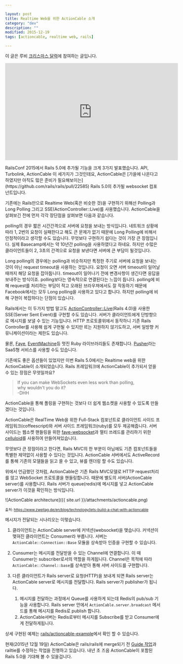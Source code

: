 ```yaml
---

layout: post
title: Realtime Web을 위한 ActionCable 소개
category: "dev"
description: ""
modified: 2015-12-19
tags: [actioncable, realtime web, rails]

---
```


이 글은 루비 [크리스마스 달력](http://ruby-korea.github.io/advent-calendar/)에 참여하는 글입니다.

<iframe width="560" height="315" src="https://www.youtube.com/embed/KJVTM7mE1Cc" frameborder="0" allowfullscreen></iframe>
<p></p>
RailsConf 2015에서 Rails 5.0에 추가될 기능을 크게 3가지 발표했습니다. API, Turbolink, ActionCable 이 세가지가 그것인데요, ActionCable은 [가을에 나온다고 하였지만 아직도 많은 준비가 필요해보이는](https://github.com/rails/rails/pull/22585) Rails 5.0의 추가될 websocket 컴포넌트입니다.

기존에는 Rails만으로 Realtime Web(혹은 비슷한 것)을 구현하기 위해선 Polling과 Long Polling 그리고 SSE(ActionController::Live)를 사용했습니다. ActionCable을 살펴보긴 전에 먼저 각각 장단점을 살펴보면 다음과 같습니다.

polling의 경우 짧은 시간간격으로 서버에 요청을 보내는 방식입니다. 네트워크 상황에 따라 1, 2번의 요청이 실패한다고 해도 큰 문제가 없기 때문에 Long Polling에 비해서 안정적이라고 생각할 수도 있습니다. 무엇보다 구현하기 쉽다는 것이 가장 큰 장점입니다. 실제 Basecamp에서는 약 10년간 polling을 사용하였다고 하네요. 하지만 수많은 클라이언트들이 2, 3초의 간격으로 요청을 보낸다면 서버에 큰 부담이 될것입니다.

Long polling의 경우에는 polling과 비슷하지만 특정한 주기로 서버에 요청을 보내는 것이 아닌 request timeout을 사용하는 것입니다. 요청이 오면 서버 timeout이 일어날 때까지 해당 요청을 잡아둡니다. timeout이 일어나기 전에 변경사항이 생긴다면 응답을 보내주는 방식이죠. polling보다는 영속적으로 연결된다는 느낌이 듭니다. polling에 비해 request를 처리하는 부담이 적고 오래된 브라우져에서도 잘 작동하기 때문에 Facebook에서는 모두 Long polling을 사용하고 있다고 합니다. 하지만 polling에 비해 구현이 복잡하다는 단점이 있습니다.

Rails에서는 이 두가지 방법 말고도 [ActionController::Live](http://api.rubyonrails.org/classes/ActionController/Live/SSE.html)(Rails 4.0)을 사용한 SSE(Server Sent Event)를 구현할 수도 있습니다. 서버가 클라이언트에게 단방향으로 메시지를 보낼 수 있는 기능입니다. HTTP 프로토콜위에서 동작하니 기존 Rails Controller를 사용해 쉽게 구현될 수 있지만 IE는 지원하지 않기도하고, 서버 일방향 커뮤니케이션이라는 제한도 있습니다. 

물론, [Faye](http://faye.jcoglan.com/), [EventMachine](https://github.com/eventmachine/eventmachine)등 멋진 Ruby 라이브러리들도 존재합니다. 
[Pusher](https://pusher.com/)라는 SaaS형 서비스를 사용할 수도 있습니다.

기존에도 좋은 옵션들이 있었지만 이번 Rails 5.0에서는 Realtime web을 위한 ActionCable이 소개되었습니다. Rails 프레임워크에 ActionCable이 추가되서 얻을 수 있는 장점은 무엇일까요?

> If you can make WebSockets even less work than polling,<br/>
> why wouldn't you do it?<br/>
> -DHH

ActionCable을 통해 폴링을 구현하는 것보다 더 쉽게 웹소켓을 사용할 수 있도록 만들겠다는 것입니다.

ActionCable은 RealTime Web을 위한 Full-Stack 컴포넌트로 클라이언트 사이드 프레임워크(coffeescript)와 서버 사이드 프레임워크(ruby)를 모두 제공해줍니다. 서버사이드는 웹소켓 핸들링을 위한 [faye-websocket](https://github.com/faye/faye-websocket-ruby)과 멀티 쓰레드를 관리하기 위한[celluloid](https://github.com/celluloid/celluloid)를 사용하여 만들어져있습니다.

무엇보다 큰 장점이라고 한다면, Rails MVC의 한 부분이 아님에도 기존 컴포넌트들을 특별한 제약없이 사용할 수 있다는 것입니다. ActionCable 서버에서도 ActiveRecord를 통해 기존의 모델들을 읽고 쓸 수 있고, 뷰를 렌더링 할 수도 있습니다.

위에서 언급했던 것처럼, ActionCable은 기존 Rails MVC모델로 HTTP request처리를 않고 WebSocket 프로토콜을 핸들링합니다. 때문에 별도의 서버(ActionCable server)를 사용합니다. Rails 서버가 queue(redis)에 메시지를 넣고 ActionCable server가 이것을 확인하는 방식입니다.

![ActionCable architecture]({{ site.url }}/attachments/actioncable.png)

<sup>출처: https://www.zweitag.de/en/blog/technology/lets-build-a-chat-with-actioncable</sup>

메시지가 전달되는 시나리오는 이렇습니다.

1. 클라이언트는 ActionCable server에 커넥션(websocket)을 맺습니다. 커넥션이 맺혀진 클라이언트는 Consumer라 부릅니다. 서버는 `ActionCable::Connection::Base` 모듈을 상속받아 인증을 구현할 수 있습니다.

2. Cunsumer는 메시지를 전달받을 수 있는 Channel에 연결합니다. 이 때 Cunsumer는 subscriber로서의 역할을 하게됩니다. Channel은 목적에 따라 `ActionCable::Channel::base`를 상속받아 통해 서버 사이드를 구현합니다.

3. 다른 클라이언트가 Rails server로 요청(HTTP)을 보내게 되면 Rails server는 ActionCable server로 메시지를 전달합니다. Rails server가 publisher가 됩니다.  
    1. 메시지를 전달하는 과정에서 Queue를 사용하게 되는데 Redis의 pub/sub 기능을 사용합니다. Rails server 안에서 `ActionCable.server.broadcast` 메서드를 통해 메시지를 Redis로 publish 합니다.
    2. ActionCable서버는 Redis로부터 메시지를 Subscribe를 받고 Consumer에게 전달하게됩니다.

상세 구현된 예제는 [rails/actioncable-example](https://github.com/rails/actioncable-examples)에서 확인 할 수 있습니다.

현재(2015년 12월 19일) ActionCable은 rails/rails에 merge되기 전 [Guide 작업](https://github.com/rails/rails/issues/22673)과 railtie를 수정하는 작업을 진행하고 있습니다. 내년 초 즈음 ActionCable이 포함된 Rails 5.0을 기대해 볼 수 있을겁니다.
